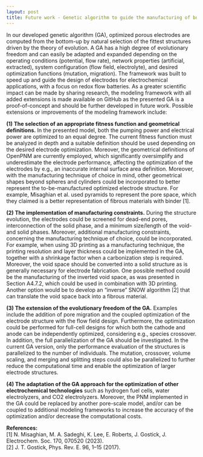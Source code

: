 ```yaml
---
layout: post
title: Future work - Genetic algorithm to guide the manufacturing of bottom-up designed electrodes
---
```


In our developed genetic algorithm (GA), optimized porous electrodes are computed from the bottom-up by natural selection of the fittest structures driven by the theory of evolution. A GA has a high degree of evolutionary freedom and can easily be adapted and expanded depending on the operating conditions (potential, flow rate), network properties (artificial, extracted), system configuration (flow field, electrolyte), and desired optimization functions (mutation, migration). The framework was built to speed up and guide the design of electrodes for electrochemical applications, with a focus on redox flow batteries. As a greater scientific impact can be made by sharing research, the modeling framework with all added extensions is made available on GitHub as the presented GA is a proof-of-concept and should be further developed in future work. Possible extensions or improvements of the modeling framework include:

**(1) 	The selection of an appropriate fitness function and geometrical definitions.** In the presented model, both the pumping power and electrical power are optimized to an equal degree. The current fitness function must be analyzed in depth and a suitable definition should be used depending on the desired electrode optimization. Moreover, the geometrical definitions of OpenPNM are currently employed, which significantly oversimplify and underestimate the electrode performance, affecting the optimization of the electrodes by e.g., an inaccurate internal surface area definition. Moreover, with the manufacturing technique of choice in mind, other geometrical shapes beyond spheres and cylinders could be incorporated to better represent the to-be-manufactured optimized electrode structure. For example, Misaghian et al. used pyramids to represent the pore space, which they claimed is a better representation of fibrous materials with binder [1].

**(2) 	The implementation of manufacturing constraints.** During the structure evolution, the electrodes could be screened for dead-end pores, interconnection of the solid phase, and a minimum size/length of the void- and solid phases. Moreover, additional manufacturing constraints, concerning the manufacturing technique of choice, could be incorporated. For example, when using 3D printing as a manufacturing technique, the printing resolution and layer thickness could be implemented in the GA, together with a shrinkage factor when a carbonization step is required. Moreover, the void space should be converted into a solid structure as is generally necessary for electrode fabrication. One possible method could be the manufacturing of the inverted void space, as was presented in Section A4.7.2, which could be used in combination with 3D printing. Another option would be to develop an “inverse” SNOW algorithm [2] that can translate the void space back into a fibrous material.

**(3)	The extension of the evolutionary freedom of the GA.** Examples include the addition of pore migration and the coupled optimization of the electrode structure with the flow field design. Furthermore, the optimization could be performed for full-cell designs for which both the cathode and anode can be independently optimized, considering e.g., species crossover. In addition, the full parallelization of the GA should be investigated. In the current GA version, only the performance evaluation of the structures is parallelized to the number of individuals. The mutation, crossover, volume scaling, and merging and splitting steps could also be parallelized to further reduce the computational time and enable the optimization of larger electrode structures.

**(4) 	The adaptation of the GA approach for the optimization of other electrochemical technologies** such as hydrogen fuel cells, water electrolyzers, and CO2 electrolyzers. Moreover, the PNM implemented in the GA could be replaced by another pore-scale model, and/or can be coupled to additional modeling frameworks to increase the accuracy of the optimization and/or decrease the computational costs. 

**References:**\
[1]	    N. Misaghian, M. A. Sadeghi, K. Lee, E. Roberts, J. Gostick, J. Electrochem. Soc. 170, 070520 (2023).\
[2]	J. T. Gostick, Phys. Rev. E. 96, 1–15 (2017).
